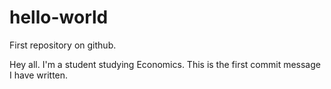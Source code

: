 hello-world
===========

First repository on github.

Hey all. I'm a student studying Economics. This is the first commit message I have written.
